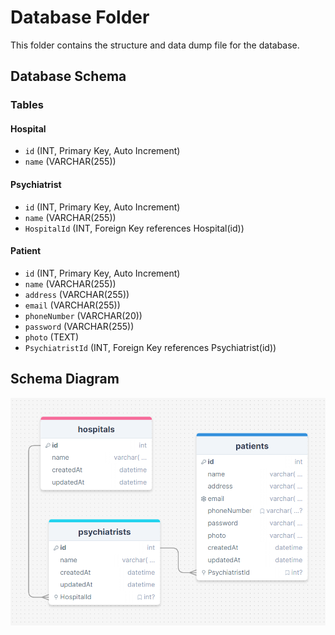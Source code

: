 # Database Folder

This folder contains the structure and data dump file for the database.

## Database Schema

### Tables

#### Hospital
- `id` (INT, Primary Key, Auto Increment)
- `name` (VARCHAR(255))

#### Psychiatrist
- `id` (INT, Primary Key, Auto Increment)
- `name` (VARCHAR(255))
- `HospitalId` (INT, Foreign Key references Hospital(id))

#### Patient
- `id` (INT, Primary Key, Auto Increment)
- `name` (VARCHAR(255))
- `address` (VARCHAR(255))
- `email` (VARCHAR(255))
- `phoneNumber` (VARCHAR(20))
- `password` (VARCHAR(255))
- `photo` (TEXT)
- `PsychiatristId` (INT, Foreign Key references Psychiatrist(id))

## Schema Diagram

![Schema diagram](./lattice-innovation-schema-diagram.png)


